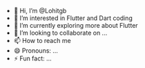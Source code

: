 - 👋 Hi, I’m @Lohitgb
- 👀 I’m interested in Flutter and Dart coding
- 🌱 I’m currently exploring more about Flutter 
- 💞️ I’m looking to collaborate on ...
- 📫 How to reach me 
- 😄 Pronouns: ...
- ⚡ Fun fact: ...

<!---
Lohitgb/Lohitgb is a ✨ special ✨ repository because its `README.md` (this file) appears on your GitHub profile.
You can click the Preview link to take a look at your changes.
--->
